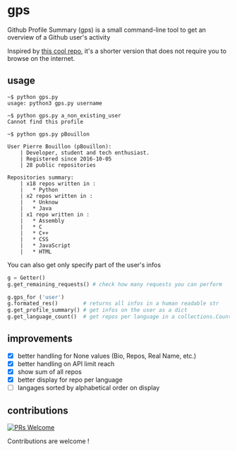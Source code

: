 # gps
Github Profile Summary (gps) is a small command-line tool 
to get an overview of a Github user's activity

Inspired by [this cool repo](https://github-profile-summary.com/), 
it's a shorter version that does not require you to browse on the internet.

## usage

```shell
~$ python gps.py 
usage: python3 gps.py username

~$ python gps.py a_non_existing_user
Cannot find this profile

~$ python gps.py pBouillon

User Pierre Bouillon (pBouillon):
    | Developer, student and tech enthusiast.
    | Registered since 2016-10-05
    | 28 public repositories

Repositories summary:
    | x18 repos written in :
    |   * Python
    | x2 repos written in :
    |   * Unknow
    |   * Java
    | x1 repo written in :
    |   * Assembly
    |   * C
    |   * C++
    |   * CSS
    |   * JavaScript
    |   * HTML

```

You can also get only specify part of the user's infos
```Python
g = Getter()
g.get_remaining_requests() # check how many requests you can perform

g.gps_for ('user')
g.formated_res()        # returns all infos in a human readable str
g.get_profile_summary() # get infos on the user as a dict
g.get_language_count()  # get repos per language in a collections.Counter
```

## improvements
- [x] better handling for None values (Bio, Repos, Real Name, etc.)
- [x] better handling on API limit reach
- [x] show sum of all repos
- [x] better display for repo per language
- [ ] langages sorted by alphabetical order on display

## contributions
[![PRs Welcome](https://img.shields.io/badge/PRs-welcome-brightgreen.svg?style=flat-square)](http://makeapullrequest.com)

Contributions are welcome !
